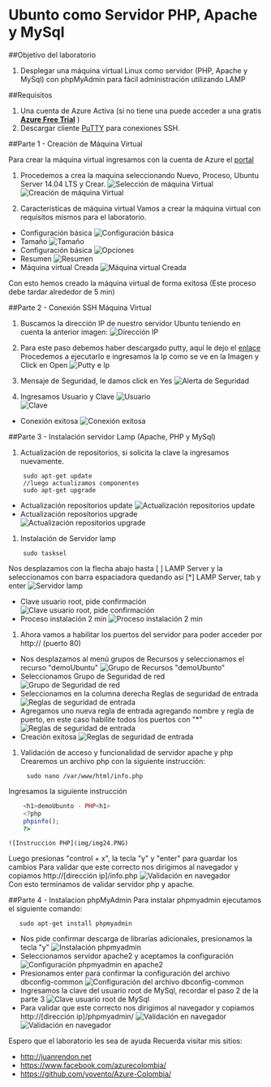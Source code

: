 # Ubunto como Servidor PHP, Apache y MySql

<p></p>

##Objetivo del laboratorio
1. Desplegar una máquina virtual Linux como servidor (PHP, Apache y MySql) con phpMyAdmin para fácil administración utilizando LAMP

##Requisitos 
1. Una cuenta de Azure Activa (si no tiene una puede acceder a una gratis <b><a href="https://azure.microsoft.com/es-es/pricing/free-trial/">Azure Free Trial</a></b> )
1. Descargar cliente <a href="https://the.earth.li/~sgtatham/putty/latest/x86/putty.exe">PuTTY<a> para conexiones SSH.

##Parte 1 - Creación de Máquina Virtual

Para crear la máquina virtual ingresamos con la cuenta de Azure el <a href="portal.azure.com">portal<a>

1. Procedemos a crea la maquina seleccionando Nuevo, Proceso, Ubuntu Server 14.04 LTS y Crear.
    ![Selección de máquina Virtual](img/img1.PNG)
    ![Creación de máquina Virtual](img/img2.PNG)

1. Características de máquina virtual
Vamos a crear la máquina virtual con requisitos mismos para el laboratorio.
* Configuración básica
    ![Configuración básica](img/img3.PNG)
* Tamaño
    ![Tamaño](img/img4.PNG)
* Configuración básica
    ![Opciones](img/img5.PNG)
* Resumen
    ![Resumen](img/img6.PNG)
* Máquina virtual Creada
    ![Máquina virtual Creada](img/img7.PNG)
    
 Con esto hemos creado la máquina virtual de forma exitosa (Este proceso debe tardar alrededor de 5 min)

##Parte 2 - Conexión SSH Máquina Virtual

1. Buscamos la dirección IP de nuestro servidor Ubuntu teniendo en cuenta la anterior imagen:
    ![Dirección IP](img/img8.PNG)    

1. Para este paso debemos haber descargado putty, aquí le dejo el <a href="https://the.earth.li/~sgtatham/putty/latest/x86/putty.exe">enlace<a>
Procedemos a ejecutarlo e ingresamos la Ip como se ve en la Imagen y Click en Open
    ![Putty e Ip](img/img9.PNG)    
1. Mensaje de Seguridad, le damos click en Yes
    ![Alerta de Seguridad](img/img10.PNG)    
1. Ingresamos Usuario y Clave
    ![Usuario](img/img11.PNG)    
    ![Clave](img/img12.PNG)    
* Conexión exitosa
    ![Conexión exitosa](img/img13.PNG)    

##Parte 3 - Instalación servidor Lamp (Apache, PHP y MySql)
1. Actualización de repositorios, si solicita la clave la ingresamos nuevamente.
```Linux
    sudo apt-get update
    //luego actualizamos componentes
    sudo apt-get upgrade
```
* Actualización repositorios update
    ![Actualización repositorios update](img/img14.PNG)    
* Actualización repositorios upgrade
    ![Actualización repositorios upgrade](img/img15.PNG)    
1. Instalación de Servidor lamp
```Linux
    sudo tasksel
```
Nos desplazamos con la flecha abajo hasta [ ] LAMP Server  y la seleccionamos con barra espaciadora quedando asi [*] LAMP Server, tab y enter
    ![Servidor lamp](img/img16.PNG)    
* Clave usuario root, pide confirmación
    ![Clave usuario root, pide confirmación](img/img17.PNG)    
* Proceso instalación 2 min
    ![Proceso instalación 2 min](img/img18.PNG) 
1. Ahora vamos a habilitar los puertos del servidor para poder acceder por http:// (puerto 80)
 *  Nos desplazamos al menú grupos de Recursos y seleccionamos el recurso "demoUbuntu"
    ![Grupo de Recursos "demoUbunto"](img/img19.PNG)  
 *  Seleccionamos Grupo de Seguridad de red
    ![Grupo de Seguridad de red](img/img20.PNG)    
 *  Seleccionamos en la columna derecha Reglas de seguridad de entrada
    ![Reglas de seguridad de entrada](img/img21.PNG)    
 *  Agregamos uno nueva regla de entrada agregando nombre y regla de puerto, en este caso habilite todos los puertos con "*"
    ![Reglas de seguridad de entrada](img/img22.PNG)    
 *  Creación  exitosa
    ![Reglas de seguridad de entrada](img/img23.PNG)    
1. Validación de acceso y funcionalidad de servidor apache y php
Crearemos un archivo php con la siguiente instrucción:
```Linux
     sudo nano /var/www/html/info.php
```
Ingresamos la siguiente instrucción
```php
    <h1>demoUbunto - PHP<h1>
    <?php
    phpinfo();
    ?>
```
    ![Instrucción PHP](img/img24.PNG)    
 Luego presionas "control + x", la tecla "y" y "enter" para guardar los cambios
 Para validar que este correcto nos dirigimos al navegador y copiamos http://[dirección ip]/info.php
    ![Validación en navegador](img/img25.PNG)    
 Con esto terminamos de validar servidor php y apache.

##Parte 4 - Instalacion phpMyAdmin
 Para instalar phpmyadmin ejecutamos el siguiente comando:

```Linux
   sudo apt-get install phpmyadmin
```
* Nos pide confirmar descarga de librarías adicionales, presionamos la tecla "y"
    ![Instalación phpmyadmin](img/img26.PNG)    
* Seleccionamos servidor apache2 y aceptamos la configuración
    ![Configuración phpmyadmin en apache2](img/img27.PNG)
* Presionamos enter para confirmar la configuración del archivo dbconfig-common 
    ![Configuración del archivo dbconfig-common](img/img28.PNG)
* Ingresamos la clave del usuario root de MySql, recordar el paso 2 de la parte 3 
    ![Clave usuario root de MySql](img/img29.PNG)
* Para validar que este correcto nos dirigimos al navegador y copiamos http://[dirección ip]/phpmyadmin/
    ![Validación en navegador](img/img30.PNG)   
    ![Validación en navegador](img/img31.PNG)   
    
Espero que el laboratorio les sea de ayuda
Recuerda visitar mis sitios: 
* <a hreft="http://juanrendon.net">http://juanrendon.net<a>
* <a hreft="https://www.facebook.com/azurecolombia/">https://www.facebook.com/azurecolombia/<a>
* <a hreft="https://github.com/yovento/Azure-Colombia/">https://github.com/yovento/Azure-Colombia/<a>
 